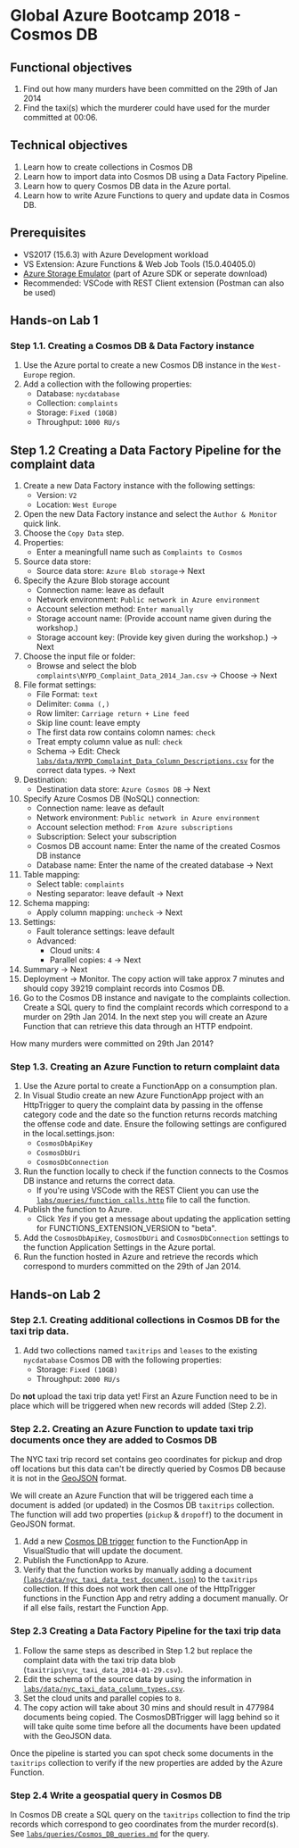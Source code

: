# Global Azure Bootcamp 2018 - Cosmos DB

## Functional objectives

1. Find out how many murders have been committed on the 29th of Jan 2014
2. Find the taxi(s) which the murderer could have used for the murder committed at 00:06.

## Technical objectives

1. Learn how to create collections in Cosmos DB
2. Learn how to import data into Cosmos DB using a Data Factory Pipeline.
3. Learn how to query Cosmos DB data in the Azure portal.
4. Learn how to write Azure Functions to query and update data in Cosmos DB.

## Prerequisites

- VS2017 (15.6.3) with Azure Development workload
- VS Extension: Azure Functions & Web Job Tools (15.0.40405.0)
- [Azure Storage Emulator](https://docs.microsoft.com/en-us/azure/storage/common/storage-use-emulator) (part of Azure SDK or seperate download)
- Recommended: VSCode with REST Client extension (Postman can also be used)

## Hands-on Lab 1

### Step 1.1. Creating a Cosmos DB & Data Factory instance

1. Use the Azure portal to create a new Cosmos DB instance in the `West-Europe` region.
2. Add a collection with the following properties:
    - Database: `nycdatabase`
    - Collection: `complaints`
    - Storage: `Fixed (10GB)`
    - Throughput: `1000 RU/s`
## Step 1.2 Creating a Data Factory Pipeline for the complaint data

1. Create a new Data Factory instance with the following settings:
    - Version: `V2`
    - Location: `West Europe`
2. Open the new Data Factory instance and select the `Author & Monitor` quick link. 
3. Choose the `Copy Data` step.
4. Properties:
    - Enter a meaningfull name such as `Complaints to Cosmos`
5. Source data store:
    - Source data store: `Azure Blob storage`-> Next
6. Specify the Azure Blob storage account
    - Connection name: leave as default
    - Network environment: `Public network in Azure environment`
    - Account selection method: `Enter manually`
    - Storage account name: (Provide account name given during the workshop.)
    - Storage account key: (Provide key given during the workshop.) -> Next
7. Choose the input file or folder:
    - Browse and select the blob `complaints\NYPD_Complaint_Data_2014_Jan.csv` -> Choose -> Next
8. File format settings:
    - File Format: `text`
    - Delimiter: `Comma (,)`
    - Row limiter: `Carriage return + Line feed`
    - Skip line count: leave empty
    - The first data row contains colomn names: `check`
    - Treat empty column value as null: `check`
    - Schema -> Edit: Check [`labs/data/NYPD_Complaint_Data_Column_Descriptions.csv`](labs/data/NYPD_Complaint_Data_Column_Description.csv) for the correct data types. -> Next
9. Destination:
    - Destination data store: `Azure Cosmos DB` -> Next
10. Specify Azure Cosmos DB (NoSQL) connection:
    - Connection name: leave as default
    - Network environment: `Public network in Azure environment`
    - Account selection method: `From Azure subscriptions`
    - Subscription: Select your subscription
    - Cosmos DB account name: Enter the name of the created Cosmos DB instance
    - Database name: Enter the name of the created database -> Next
11. Table mapping:
    - Select table: `complaints` 
    - Nesting separator: leave default -> Next
12. Schema mapping:
    - Apply column mapping: `uncheck` -> Next
13.  Settings:
     - Fault tolerance settings: leave default
     - Advanced:
        - Cloud units: `4`
        - Parallel copies: `4` -> Next
14. Summary -> Next
15. Deployment -> Monitor. The copy action will take approx 7 minutes and should copy 39219 complaint records into Cosmos DB.
16. Go to the Cosmos DB instance and navigate to the complaints collection. Create a SQL query to find the complaint records which correspond to a murder on 29th Jan 2014. In the next step you will create an Azure Function that can retrieve this data through an HTTP endpoint.

How many murders were committed on 29th Jan 2014?

### Step 1.3. Creating an Azure Function to return complaint data

1. Use the Azure portal to create a FunctionApp on a consumption plan.
2. In Visual Studio create an new Azure FunctionApp project with an HttpTrigger to query the complaint data by passing in the offense category code and the date so the function returns records matching the offense code and date. Ensure the following settings are configured in the local.settings.json:
    - `CosmosDbApiKey`
    - `CosmosDbUri`
    - `CosmosDbConnection`
3. Run the function locally to check if the function connects to the Cosmos DB instance and returns the correct data. 
    - If you're using VSCode with the REST Client you can use the [`labs/queries/function_calls.http`](labs/queries/function_calls.http) file to call the function.
4. Publish the function to Azure. 
    - Click _Yes_ if you get a message about updating the application setting for FUNCTIONS_EXTENSION_VERSION to "beta".
5. Add the `CosmosDbApiKey`, `CosmosDbUri` and `CosmosDbConnection` settings to the function Application Settings in the Azure portal.
6. Run the function hosted in Azure and retrieve the records which correspond to murders committed on the 29th of Jan 2014. 

## Hands-on Lab 2

### Step 2.1. Creating additional collections in Cosmos DB for the taxi trip data.

1. Add two collections named `taxitrips` and `leases` to the existing `nycdatabase` Cosmos DB with the following properties:
    - Storage: `Fixed (10GB)`
    - Throughput: `2000 RU/s`

Do __not__ upload the taxi trip data yet! First an Azure Function need to be in place which will be triggered when new records will added (Step 2.2).

### Step 2.2. Creating an Azure Function to update taxi trip documents once they are added to Cosmos DB

The NYC taxi trip record set contains geo coordinates for pickup and drop off locations but this data can't be directly queried by Cosmos DB because it is not in the [GeoJSON](https://docs.microsoft.com/en-us/azure/cosmos-db/geospatial) format. 

We will create an Azure Function that will be triggered each time a document is added (or updated) in the Cosmos DB `taxitrips` collection. The function  will add two properties (`pickup` & `dropoff`) to the document in GeoJSON format.

1. Add a new [Cosmos DB trigger](https://docs.microsoft.com/en-us/azure/azure-functions/functions-bindings-cosmosdb) function to the FunctionApp in VisualStudio that will update the document.
2. Publish the FunctionApp to Azure.
3. Verify that the function works by manually adding a document [(`labs/data/nyc_taxi_data_test_document.json`)](labs/data/nyc_taxi_data_test_document.json) to the `taxitrips` collection. If this does not work then call one of the HttpTrigger functions in the Function App and retry adding a document manually. Or if all else fails, restart the Function App.

### Step 2.3 Creating a Data Factory Pipeline for the taxi trip data

1. Follow the same steps as described in Step 1.2 but replace the complaint data with the taxi trip data blob (`taxitrips\nyc_taxi_data_2014-01-29.csv`). 
2. Edit the schema of the source data by using the information in [`labs/data/nyc_taxi_data_column_types.csv`](labs/data/nyc_taxi_data_column_types.csv). 
3. Set the cloud units and parallel copies to `8`. 
4. The copy action will take about 30 mins and should result in 477984 documents being copied. The CosmosDBTrigger will lagg behind so it will take quite some time before all the documents have been updated with the GeoJSON data.

Once the pipeline is started you can spot check some documents in the `taxitrips` collection to verify if the new properties are added by the Azure Function.

### Step 2.4 Write a geospatial query in Cosmos DB 

In Cosmos DB create a SQL query on the `taxitrips` collection to find the trip records which correspond to geo coordinates from the murder record(s). See [`labs/queries/Cosmos_DB_queries.md`](labs/queries/Cosmos_DB_queries.md) for the query.


